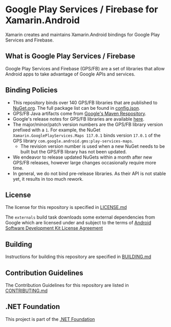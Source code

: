 # Google Play Services / Firebase for Xamarin.Android

Xamarin creates and maintains Xamarin.Android bindings for Google Play Services and Firebase.

## What is Google Play Services / Firebase

Google Play Services and Firebase (GPS/FB) are a set of libraries that allow Android apps to take advantage of Google APIs and services.

## Binding Policies

- This repository binds over 140 GPS/FB libraries that are published to [NuGet.org](https://nuget.org). The full package list can be found in [config.json](config.json).
- GPS/FB Java artifacts come from [Google's Maven Respository](https://maven.google.com/web/index.html#).
- Google's release notes for GPS/FB libraries are available [here](https://developers.google.com/android/guides/releases).
- The major/minor/patch version numbers are the GPS/FB library version prefixed with a `1`. For example, the NuGet `Xamarin.GooglePlayServices.Maps 117.0.1` binds version `17.0.1` of the GPS library `com.google.android.gms:play-services-maps`.
  - The revision version number is used when a new NuGet needs to be built but the GPS/FB library has not been updated.
- We endeavor to release updated NuGets within a month after new GPS/FB releases, however large changes occasionally require more time.
- In general, we do not bind pre-release libraries. As their API is not stable yet, it results in too much rework.

## License

The license for this repository is specified in 
[LICENSE.md](LICENSE.md)

The `externals` build task downloads some external dependencies from Google which are licensed under and subject to the terms of [Android Software Development Kit License Agreement](http://developer.android.com/sdk/terms.html)

## Building

Instructions for building this repository are specified in [BUILDING.md](BUILDING.md)

## Contribution Guidelines
The Contribution Guidelines for this repository are listed in [CONTRIBUTING.md](.github/CONTRIBUTING.md)

## .NET Foundation
This project is part of the [.NET Foundation](http://www.dotnetfoundation.org/projects)
